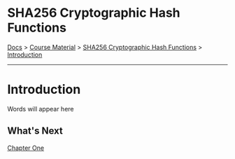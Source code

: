 # SHA256 Cryptographic Hash Functions
[Docs](/README.md) > 
[Course Material](/course-material/table-of-contents.md) > [SHA256 Cryptographic Hash Functions](./table-of-contents.md) > [Introduction](./introduction.md) 

<HR>

# Introduction
Words will appear here

## What's Next
[Chapter One](./chapter-one.md)